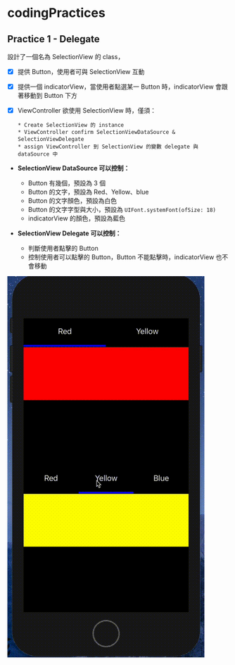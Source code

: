 # codingPractices
## **Practice 1 - Delegate**

設計了一個名為 SelectionView 的 class， 
- [x] 提供 Button，使用者可與 SelectionView 互動
- [x] 提供一個 indicatorView，當使用者點選某一 Button 時，indicatorView 會跟著移動到 Button 下方
- [x] ViewController 欲使用 SelectionView 時，僅須：

      * Create SelectionView 的 instance
      * ViewController confirm SelectionViewDataSource & SelectionViewDelegate
      * assign ViewController 到 SelectionView 的變數 delegate 與 dataSource 中
      
* **SelectionView DataSource 可以控制：**
  * Button 有幾個，預設為 3 個
  * Button 的文字，預設為 Red、Yellow、blue
  * Button 的文字顏色，預設為白色
  * Button 的文字字型與大小，預設為 ``UIFont.systemFont(ofSize: 18)``
  * indicatorView 的顏色，預設為藍色

* **SelectionView Delegate 可以控制：**
  * 判斷使用者點擊的 Button
  * 控制使用者可以點擊的 Button，Button 不能點擊時，indicatorView 也不會移動
      
![GITHUB](https://github.com/Sylviajiafen/codingPractices/blob/master/DelegatePractice.gif?raw=true)
